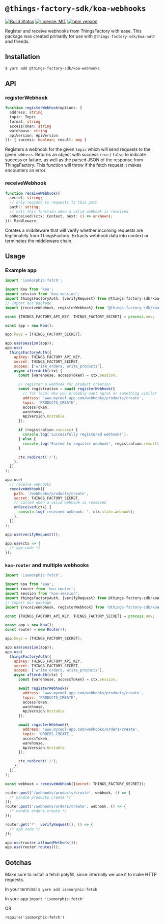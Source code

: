 # `@things-factory-sdk/koa-webhooks`

[![Build Status](https://travis-ci.org/things-factory/sdk.svg?branch=master)](https://travis-ci.org/things-factory/sdk)
[![License: MIT](https://img.shields.io/badge/License-MIT-green.svg)](LICENSE.md) [![npm version](https://badge.fury.io/js/%40things-factory%2Fkoa-webhooks.svg)](https://badge.fury.io/js/%40things-factory%2Fkoa-webhooks.svg)

Register and receive webhooks from ThingsFactory with ease. This package was created primarily for use with `@things-factory-sdk/koa-auth` and friends.

## Installation

```bash
$ yarn add @things-factory-sdk/koa-webhooks
```

## API

### registerWebhook

```typescript
function registerWebhook(options: {
  address: string
  topic: Topic
  format: string
  accessToken: string
  warehouse: string
  apiVersion: ApiVersion
}): { success: boolean; result: any }
```

Registers a webhook for the given `topic` which will send requests to the given `address`. Returns an object with success `true` / `false` to indicate success or failure, as well as the parsed JSON of the response from ThingsFactory. This function will throw if the fetch request it makes encounters an error.

### receiveWebhook

```typescript
function receiveWebhook({
  secret: string;
  // only respond to requests to this path
  path?: string;
  // call this function when a valid webhook is received
  onReceived?(ctx: Context, next: () => unknown);
}): Middleware;
```

Creates a middleware that will verify whether incoming requests are legitimately from ThingsFactory. Extracts webhook data into context or terminates the middleware chain.

## Usage

### Example app

```javascript
import 'isomorphic-fetch';

import Koa from 'koa';
import session from 'koa-session';
import thingsFactoryAuth, {verifyRequest} from @things-factory-sdk/koa-auth;
// Import our package
import {receiveWebhook, registerWebhook} from '@things-factory-sdk/koa-webhooks';

const {THINGS_FACTORY_API_KEY, THINGS_FACTORY_SECRET} = process.env;

const app = new Koa();

app.keys = [THINGS_FACTORY_SECRET];

app.use(session(app));
app.use(
  thingsFactoryAuth({
    apiKey: THINGS_FACTORY_API_KEY,
    secret: THINGS_FACTORY_SECRET,
    scopes: ['write_orders, write_products'],
    async afterAuth(ctx) {
      const {warehouse, accessToken} = ctx.session;

      // register a webhook for product creation
      const registration = await registerWebhook({
        // for local dev you probably want ngrok or something similar
        address: 'www.mycool-app.com/webhooks/products/create',
        topic: 'PRODUCTS_CREATE',
        accessToken,
        warehouse,
        ApiVersion.Unstable
      });

      if (registration.success) {
        console.log('Successfully registered webhook!');
      } else {
        console.log('Failed to register webhook', registration.result);
      }

      ctx.redirect('/');
    },
  }),
);

app.use(
  // receive webhooks
  receiveWebhook({
    path: '/webhooks/products/create',
    secret: THINGS_FACTORY_SECRET,
    // called when a valid webhook is received
    onReceived(ctx) {
      console.log('received webhook: ', ctx.state.webhook);
    },
  }),
);

app.use(verifyRequest());

app.use(ctx => {
  /* app code */
});
```

### `koa-router` and multiple webhooks

```javascript
import 'isomorphic-fetch';

import Koa from 'koa';
import router from 'koa-router';
import session from 'koa-session';
import thingsFactoryAuth, {verifyRequest} from @things-factory-sdk/koa-auth;
// Import our package
import {receiveWebhook, registerWebhook} from '@things-factory-sdk/koa-webhooks';

const {THINGS_FACTORY_API_KEY, THINGS_FACTORY_SECRET} = process.env;

const app = new Koa();
const router = new Router();

app.keys = [THINGS_FACTORY_SECRET];

app.use(session(app));
app.use(
  thingsFactoryAuth({
    apiKey: THINGS_FACTORY_API_KEY,
    secret: THINGS_FACTORY_SECRET,
    scopes: ['write_orders, write_products'],
    async afterAuth(ctx) {
      const {warehouse, accessToken} = ctx.session;

      await registerWebhook({
        address: 'www.mycool-app.com/webhooks/products/create',
        topic: 'PRODUCTS_CREATE',
        accessToken,
        warehouse,
        ApiVersion.Unstable
      });

      await registerWebhook({
        address: 'www.mycool-app.com/webhooks/orders/create',
        topic: 'ORDERS_CREATE',
        accessToken,
        warehouse,
        ApiVersion.Unstable
      });

      ctx.redirect('/');
    },
  }),
);

const webhook = receiveWebhook({secret: THINGS_FACTORY_SECRET});

router.post('/webhooks/products/create', webhook, () => {
  /* handle products create */
});
router.post('/webhooks/orders/create', webhook, () => {
  /* handle orders create */
});

router.get('*', verifyRequest(), () => {
  /* app code */
});

app.use(router.allowedMethods());
app.use(router.routes());
```

## Gotchas

Make sure to install a fetch polyfill, since internally we use it to make HTTP requests.

In your terminal
`$ yarn add isomorphic-fetch`

In your app
`import 'isomorphic-fetch'`

OR

`require('isomorphic-fetch')`
